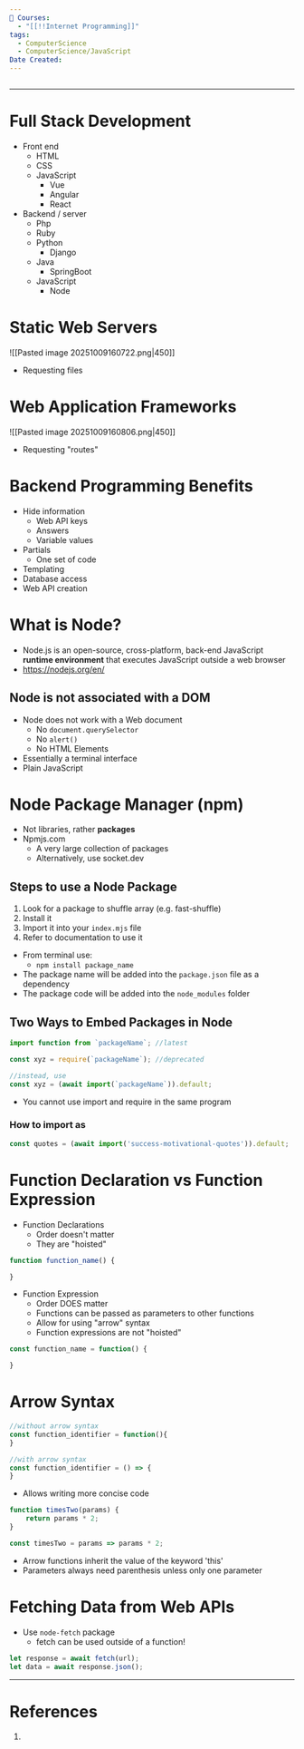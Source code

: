 ```yaml
---
📕 Courses:
  - "[[!!Internet Programming]]"
tags:
  - ComputerScience
  - ComputerScience/JavaScript
Date Created:
---
```

```table-of-contents
```
---
# Full Stack Development
- Front end
	- HTML
	- CSS
	- JavaScript
		- Vue
		- Angular
		- React
- Backend / server
	- Php
	- Ruby
	- Python
		- Django
	- Java
		- SpringBoot
	- JavaScript
		- Node

# Static Web Servers
![[Pasted image 20251009160722.png|450]]
- Requesting files

# Web Application Frameworks
![[Pasted image 20251009160806.png|450]]
- Requesting "routes"

# Backend Programming Benefits
- Hide information
	- Web API keys
	- Answers
	- Variable values
- Partials
	- One set of code
- Templating
- Database access
- Web API creation

# What is Node?
- Node.js is an open-source, cross-platform, back-end JavaScript **runtime environment** that executes JavaScript outside a web browser
- https://nodejs.org/en/
## Node is not associated with a DOM
- Node does not work with a Web document
	- No `document.querySelector`
	- No `alert()`
	- No HTML Elements
- Essentially a terminal interface
- Plain JavaScript

# Node Package Manager (npm)
- Not libraries, rather **packages**
- Npmjs.com
	- A very large collection of packages
	- Alternatively, use socket.dev
## Steps to use a Node Package
1. Look for a package to shuffle array (e.g. fast-shuffle)
2. Install it
3. Import it into your `index.mjs` file
4. Refer to documentation to use it
- From terminal use:
	- `npm install package_name`
- The package name will be added into the `package.json` file as a dependency
- The package code will be added into the `node_modules` folder
## Two Ways to Embed Packages in Node
```js
import function from `packageName`; //latest

const xyz = require(`packageName`); //deprecated

//instead, use
const xyz = (await import(`packageName`)).default;
```
- You cannot use import and require in the same program
### How to import as
```js
const quotes = (await import('success-motivational-quotes')).default;
```

# Function Declaration vs Function Expression
- Function Declarations
	- Order doesn't matter
	- They are "hoisted"
```js
function function_name() {

}
```

- Function Expression
	- Order DOES matter
	- Functions can be passed as parameters to other functions
	- Allow for using "arrow" syntax
	- Function expressions are not "hoisted"
```js
const function_name = function() {

}
```

# Arrow Syntax
```js
//without arrow syntax
const function_identifier = function(){
}

//with arrow syntax
const function_identifier = () => {
}
```
- Allows writing more concise code
```js
function timesTwo(params) {
	return params * 2;
}

const timesTwo = params => params * 2;
```
- Arrow functions inherit the value of the keyword 'this'
- Parameters always need parenthesis unless only one parameter

# Fetching Data from Web APIs
- Use `node-fetch` package
	- fetch can be used outside of a function!
```js
let response = await fetch(url);
let data = await response.json();
```
---
# References
1. 